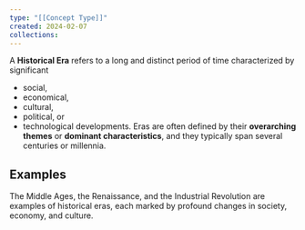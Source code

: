 ```yaml
---
type: "[[Concept Type]]"
created: 2024-02-07
collections:
---
```

A **Historical Era** refers to a long and distinct period of time characterized by significant 
- social, 
- economical,
- cultural, 
- political, or 
- technological developments. 
Eras are often defined by their **overarching themes** or **dominant characteristics**, and they typically span several centuries or millennia.

## Examples
The Middle Ages, the Renaissance, and the Industrial Revolution are examples of historical eras, each marked by profound changes in society, economy, and culture.
